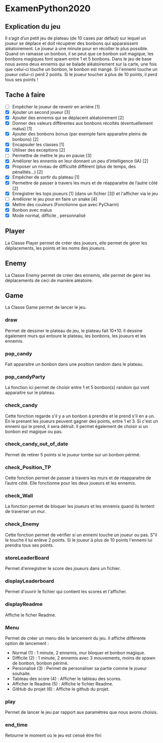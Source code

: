 # ExamenPython2020
## Explication du jeu 
Il s’agit d’un petit jeu de plateau (de 10 cases par défaut) sur lequel un joueur se déplace et doit
récupérer des bonbons qui apparaissent aléatoirement. Le joueur à une minute pour en récolter le
plus possible.
Quand on ramasse un bonbon, il se peut que ce bonbon soit magique, les bonbons magiques font spawn entre 1 et 5 bonbons.
Dans le jeu de base nous avons deux ennemis qui se balade aléatoirement sur la carte, une fois que celui-ci touche un bonbon, le bonbon est mangé. Si l'ennemi touche un joueur celui-ci perd 2 points. Si le joueur toucher à plus de 10 points, il perd tous ses points !


## Tache à faire 
- [ ] Empêcher le joueur de revenir en arrière [1]
- [x] Ajouter un second joueur [3] 
- [x] Ajouter des ennemis qui se déplacent aléatoirement [2]
- [x] Donner des valeurs différentes aux bonbons récoltés (éventuellement malus) [1] 
- [x] Ajouter des bonbons bonus (par exemple faire apparaitre pleins de bonbons) [2]
- [X] Encapsuler les classes [1]
- [X] Utiliser des exceptions [2]
- [ ] Permettre de mettre le jeu en pause [3]
- [X] Améliorer les ennemis en leur donnant un peu d’intelligence (IA) [2]
- [X] Proposer un niveau de difficulté différent (plus de temps, des pénalités…) [2]
- [X] Empêcher de sortir du plateau [1]
- [X] Permettre de passer à travers les murs et de réapparaitre de l’autre côté [2]
- [X] Enregistrer les tops joueurs [1] (dans un fichier [3]) et l'afficher via le jeu
- [ ] Améliorer le jeu pour en faire un snake [4]
- [X] Mettre des couleurs (Fonctionne que avec PyCharm)
- [X] Bonbon avec malus
- [X] Mode normal, difficile , personnalisé

## Player
La Classe Player permet de créer des joueurs, elle permet de gérer les déplacements, les points et les noms des joueurs.
## Enemy
La Classe Enemy permet de créer des ennemis, elle permet de gérer les déplacements de ceci de manière aléatoire.
## Game
La Classe Game permet de lancer le jeu.
### draw
Permet de dessiner le plateau de jeu, le plateau fait 10*10. Il dessine également murs qui entoure le plateau, les bonbons, les joueurs et les ennemis.
### pop_candy 
Fait apparaitre un bonbon dans une position random dans le plateau.
### pop_candyParty 
La fonction ici permet de choisir entre 1 et 5 bonbon(s) random qui vont apparaitre sur le plateau.
### check_candy
Cette fonction regarde s'il y a un bonbon à prendre et le prend s'il en a un. En le prenant les joueurs peuvent gagner des points, entre 1 et 3. Si c'est un ennemi qui le prend, il sera détruit. Il permet également de choisir si un bonbon est magique ou pas.
### check_candy_out_of_date
Permet de retirer 5 points si le joueur tombe sur un bonbon périmé.
### check_Position_TP
Cette fonction permet de passer à travers les murs et de réapparaitre de l’autre côté. Elle fonctionne pour les deux joueurs et les ennemis.
### check_Wall
La fonction permet de bloquer les joueurs et les ennemis quand ils tentent de traverser un mur.
### check_Enemy
Cette fonction permet de vérifier si un ennemi touche un joueur ou pas. S"il le touche il lui enlève 2 points. Si le joueur à plus de 10 points l'ennemi lui prendra tous ses points.
### storeLeaderBoard
Permet d'enregistrer le score des joueurs dans un fichier.
### displayLeaderboard
Permet d'ouvrir le fichier qui contient les scores et l'afficher.
### displayReadme
Affiche le ficher Readme.
### Menu
Permet de créer un menu dès le lancement du jeu. Il affiche différente option de lancement : 
  * Normal (1) : 1 minute, 2 ennemis, mur bloquer et bonbon magique.
  * Difficile (2) : 1 minute, 2 ennemis avec 3 mouvements, moins de spawn de bonbon, bonbon périmé.
  * Personalisé (3) : Permet de personaliser sa partie comme le joueur souhaite. 
  * Tableau des score (4) : Afficher le tableau des scores.
  * Afficher le Readme (5) : Affiche le fichier Readme.
  * GitHub du projet (6) : Affiche le github du projet.
### play
Permet de lancer le jeu par rapport aux paramètres que nous avons choisis.
### end_time
Retourne le moment où le jeu est censé être fini
